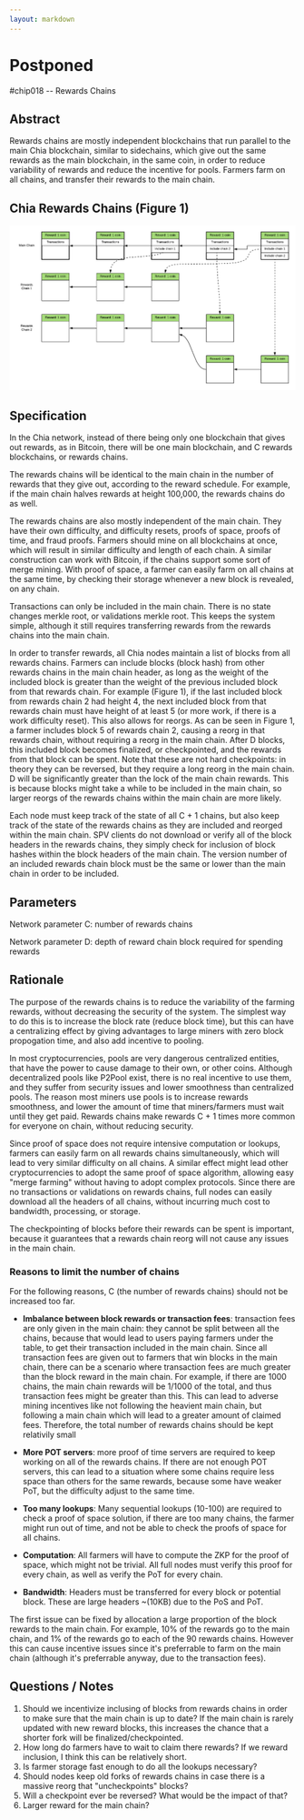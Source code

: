 ```yaml
---
layout: markdown
---
```

# Postponed
#chip018 -- Rewards Chains

## Abstract

Rewards chains are mostly independent blockchains that run parallel to the main Chia blockchain, similar to sidechains, which give out the same rewards as the main blockchain, in the same coin, in order to reduce variability of rewards and reduce the incentive for pools.
Farmers farm on all chains, and transfer their rewards to the main chain.

## Chia Rewards Chains (Figure 1)
![Chia Rewards Chains](/assets/chip0018/rewards_chains.png "Chia Rewards Chains")

## Specification

In the Chia network, instead of there being only one blockchain that gives out rewards,
as in Bitcoin, there will be one main blockchain, and C rewards blockchains, or rewards chains.

The rewards chains will be identical to the main chain in the number of rewards that they give out, according to the reward schedule.
For example, if the main chain halves rewards at height 100,000, the rewards chains do as well.

The rewards chains are also mostly independent of the main chain.
They have their own difficulty, and difficulty resets, proofs of space, proofs of time, and fraud proofs.
Farmers should mine on all blockchains at once, which will result in similar difficulty and length of each chain. A similar construction can work with Bitcoin, if the chains support some sort of merge mining. With proof of space, a farmer can easily farm on all chains at the same time, by checking their storage whenever a new block is revealed, on any chain.

Transactions can only be included in the main chain. There is no state changes merkle root, or validations merkle root.
This keeps the system simple, although it still requires transferring rewards from the rewards chains into the main chain.


In order to transfer rewards, all Chia nodes maintain a list of blocks from all rewards chains.
Farmers can include blocks (block hash) from other rewards chains in the main chain header, as long as the weight of the included block is greater than the weight of the previous included block from that rewards chain.
For example (Figure 1), if the last included block from rewards chain 2 had height 4, the next included block from that rewards chain must have height of at least 5 (or more work, if there is a work difficulty reset).
This also allows for reorgs. As can be seen in Figure 1, a farmer includes block 5 of rewards chain 2, causing a reorg in that rewards chain, without requiring a reorg in the main chain.
After D blocks, this included block becomes finalized, or checkpointed, and the rewards from that block can be spent.
Note that these are not hard checkpoints: in theory they can be reversed, but they require a long reorg in the main chain.
D will be significantly greater than the lock of the main chain rewards. This is because blocks might take a while to be included in the main chain, so larger reorgs of the rewards chains within the main chain are more likely.


Each node must keep track of the state of all C + 1 chains, but also keep track of the state of the rewards chains as they are included and reorged within the main chain.
SPV clients do not download or verify all of the block headers in the rewards chains, they simply check for inclusion of block hashes within the block headers of the main chain.
The version number of an included rewards chain block must be the same or lower than the main chain in order to be included.

## Parameters
Network parameter C: number of rewards chains

Network parameter D: depth of reward chain block required for spending rewards


## Rationale

The purpose of the rewards chains is to reduce the variability of the farming rewards, without decreasing the security of the system.
The simplest way to do this is to increase the block rate (reduce block time), but this can have a centralizing effect by giving advantages to large miners with zero block propogation time, and also add incentive to pooling.


In most cryptocurrencies, pools are very dangerous centralized entities, that have the power to cause damage to their own, or other coins. Although decentralized pools like P2Pool exist, there is no real incentive to use them, and they suffer from security issues and lower smoothness than centralized pools.
The reason most miners use pools is to increase rewards smoothness, and lower the amount of time that miners/farmers must wait until they get paid. Rewards chains make rewards C + 1 times more common for everyone on chain, without reducing security.


Since proof of space does not require intensive computation or lookups, farmers can easily farm on all rewards chains simultaneously, which will lead to very similar difficulty on all chains.
A similar effect might lead other cryptocurrencies to adopt the same proof of space algorithm, allowing easy "merge farming" without having to adopt complex protocols.
Since there are no transactions or validations on rewards chains, full nodes can easily download all the headers of all chains, without incurring much cost to bandwidth, processing, or storage.

The checkpointing of blocks before their rewards can be spent is important, because it guarantees that a rewards chain reorg will not cause any issues in the main chain.

### Reasons to limit the number of chains
For the following reasons, C (the number of rewards chains) should not be increased too far.
* **Imbalance between block rewards or transaction fees**:
transaction fees are only given in the main chain: they cannot be split between all the chains, because that would lead to users paying farmers under the table, to get their transaction included in the main chain.
Since all transaction fees are given out to farmers that win blocks in the main chain, there can be a scenario where transaction fees are much greater than the block reward in the main chain.
For example, if there are 1000 chains, the main chain rewards will be 1/1000 of the total, and thus transaction fees might be greater than this. This can lead to adverse mining incentives like not following the heavient main chain, but following a main chain which will lead to a greater amount of claimed fees.
Therefore, the total number of rewards chains should be kept relativily small


* **More POT servers**: more proof of time servers are required to keep working on all of the rewards chains.
If there are not enough POT servers, this can lead to a situation where some chains require less space than others for the same rewards, because some have weaker PoT, but the difficulty adjust to the same time.

* **Too many lookups**: Many sequential lookups (10-100) are required to check a proof of space solution, if there are too many chains, the farmer might run out of time, and not be able to check the proofs of space for all chains.

* **Computation**: All farmers will have to compute the ZKP for the proof of space, which might not be trivial.
All full nodes must verify this proof for every chain, as well as verify the PoT for every chain.

* **Bandwidth**: Headers must be transferred for every block or potential block. These are large headers ~(10KB) due to the PoS and PoT.

The first issue can be fixed by allocation a large proportion of the block rewards to the main chain.
For example, 10% of the rewards go to the main chain, and 1% of the rewards go to each of the 90 rewards chains.
However this can cause incentive issues since it's preferrable to farm on the main chain (although it's preferrable anyway, due to the transaction fees).

## Questions / Notes
1. Should we incentivize inclusing of blocks from rewards chains in order to make sure that the main chain is up to date? If the main chain is rarely updated with new reward blocks, this increases the chance that a shorter fork will be finalized/checkpointed.
2. How long do farmers have to wait to claim there rewards? If we reward inclusion, I think this can be relatively short.
3. Is farmer storage fast enough to do all the lookups necessary?
4. Should nodes keep old forks of rewards chains in case there is a massive reorg that "uncheckpoints" blocks?
5. Will a checkpoint ever be reversed? What would be the impact of that?
6. Larger reward for the main chain?
